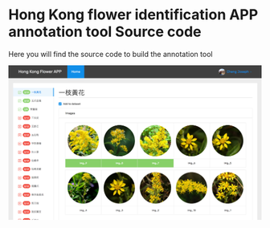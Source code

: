 Hong Kong flower identification APP annotation tool Source code
=======
Here you will find the source code to build the annotation tool

![screenshot](screenshot.png)
